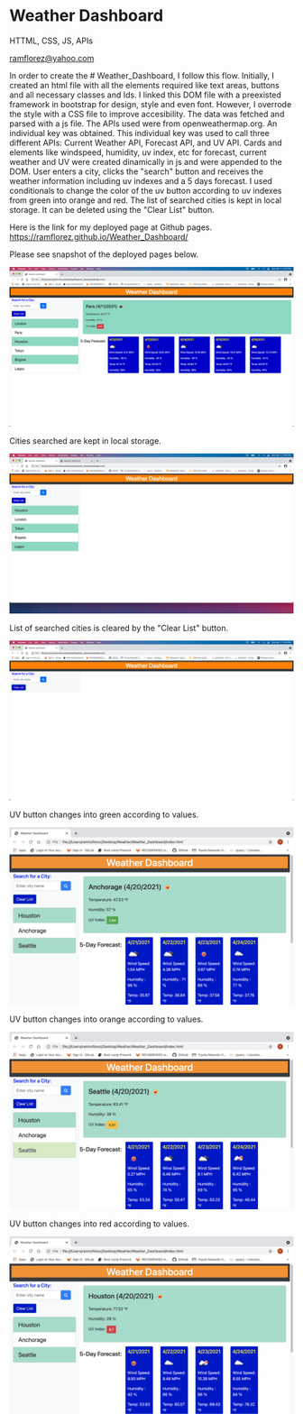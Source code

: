 # Weather Dashboard

HTTML, CSS, JS, APIs

ramflorez@yahoo.com

In order to create the # Weather_Dashboard, I follow this flow.
Initially, I created an html file with all the elements required like text areas, buttons and all necessary classes and Ids.
I linked this DOM file with a preexisted framework in bootstrap for design, style and even font.
However, I overrode the style with a CSS file to improve accesibility.
The data was fetched and parsed with a js file.
The APIs used were from openweathermap.org. An individual key was obtained. This individual key was used to call three different APIs: Current Weather API, Forecast API, and UV API. 
Cards and elements like windspeed, humidity, uv index, etc for forecast, current weather and UV were created dinamically in js and were appended to the DOM.
User enters a city, clicks the "search" button and receives the weather information including uv indexes and a 5 days forecast. I used conditionals to change the color of the uv button according to uv indexes from green into orange and red.
The list of searched cities is kept in local storage. It can be deleted using the "Clear List" button.

Here is the link for my deployed page at Github pages.
https://ramflorez.github.io/Weather_Dashboard/

Please see snapshot of the deployed pages below.

<img src="./Assests/Images/After_click.png">


Cities searched are kept in local storage.

<img src="./Assests/Images/Search_List.png">


List of searched cities is cleared by the "Clear List" button.

<img src="./Assests/Images/Before_click.png">


UV button changes into green according to values.

<img src="./Assests/Images/greenuv.png">


UV button changes into orange according to values.

<img src="./Assests/Images/orangeuv.png">


UV button changes into red according to values.

<img src="./Assests/Images/reduv.png">
